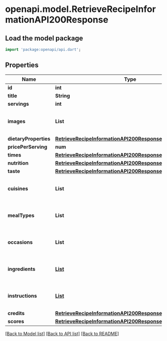 # openapi.model.RetrieveRecipeInformationAPI200Response

## Load the model package
```dart
import 'package:openapi/api.dart';
```

## Properties
Name | Type | Description | Notes
------------ | ------------- | ------------- | -------------
**id** | **int** |  | [optional] 
**title** | **String** |  | [optional] 
**servings** | **int** |  | [optional] 
**images** | **List<String>** |  | [optional] [default to const []]
**dietaryProperties** | [**RetrieveRecipeInformationAPI200ResponseDietaryProperties**](RetrieveRecipeInformationAPI200ResponseDietaryProperties.md) |  | [optional] 
**pricePerServing** | **num** |  | [optional] 
**times** | [**RetrieveRecipeInformationAPI200ResponseTimes**](RetrieveRecipeInformationAPI200ResponseTimes.md) |  | [optional] 
**nutrition** | [**RetrieveRecipeInformationAPI200ResponseNutrition**](RetrieveRecipeInformationAPI200ResponseNutrition.md) |  | [optional] 
**taste** | [**RetrieveRecipeInformationAPI200ResponseTaste**](RetrieveRecipeInformationAPI200ResponseTaste.md) |  | [optional] 
**cuisines** | **List<String>** |  | [optional] [default to const []]
**mealTypes** | **List<String>** |  | [optional] [default to const []]
**occasions** | **List<String>** |  | [optional] [default to const []]
**ingredients** | [**List<RetrieveRecipeInformationAPI200ResponseIngredientsInner>**](RetrieveRecipeInformationAPI200ResponseIngredientsInner.md) |  | [optional] [default to const []]
**instructions** | [**List<RetrieveRecipeInformationAPI200ResponseInstructionsInner>**](RetrieveRecipeInformationAPI200ResponseInstructionsInner.md) |  | [optional] [default to const []]
**credits** | [**RetrieveRecipeInformationAPI200ResponseCredits**](RetrieveRecipeInformationAPI200ResponseCredits.md) |  | [optional] 
**scores** | [**RetrieveRecipeInformationAPI200ResponseScores**](RetrieveRecipeInformationAPI200ResponseScores.md) |  | [optional] 

[[Back to Model list]](../README.md#documentation-for-models) [[Back to API list]](../README.md#documentation-for-api-endpoints) [[Back to README]](../README.md)


